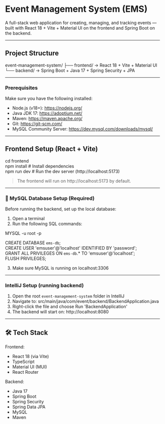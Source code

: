 # Event Management System (EMS)

A full-stack web application for creating, managing, and tracking events — built with React 18 + Vite + Material UI on the frontend and Spring Boot on the backend.

---

## Project Structure

event-management-system/
├── frontend/    → React 18 + Vite + Material UI  
└── backend/     → Spring Boot + Java 17 + Spring Security + JPA

---

### Prerequisites

Make sure you have the following installed:

- Node.js (v18+): https://nodejs.org/
- Java JDK 17: https://adoptium.net/
- Maven: https://maven.apache.org/
- Git: https://git-scm.com/
- MySQL Community Server: https://dev.mysql.com/downloads/mysql/

---

## Frontend Setup (React + Vite)

cd frontend  
npm install            # Install dependencies  
npm run dev            # Run the dev server (http://localhost:5173)

> The frontend will run on http://localhost:5173 by default.

---

### 🔧 MySQL Database Setup (Required)

Before running the backend, set up the local database:

1. Open a terminal 
2. Run the following SQL commands:

MYSQL -u root -p

CREATE DATABASE `ems-db`;  
CREATE USER 'emsuser'@'localhost' IDENTIFIED BY 'password';  
GRANT ALL PRIVILEGES ON `ems-db`.* TO 'emsuser'@'localhost';  
FLUSH PRIVILEGES;

3. Make sure MySQL is running on localhost:3306

---

### IntelliJ Setup (running backend)

1. Open the root `event-management-system` folder in IntelliJ
2. Navigate to: src/main/java/com/event/backend/BackendApplication.java
3. Right-click the file and choose Run 'BackendApplication'
4. The backend will start on: http://localhost:8080

---

## 🛠 Tech Stack

Frontend:
- React 18 (via Vite)
- TypeScript
- Material UI (MUI)
- React Router

Backend:
- Java 17
- Spring Boot
- Spring Security
- Spring Data JPA
- MySQL
- Maven
